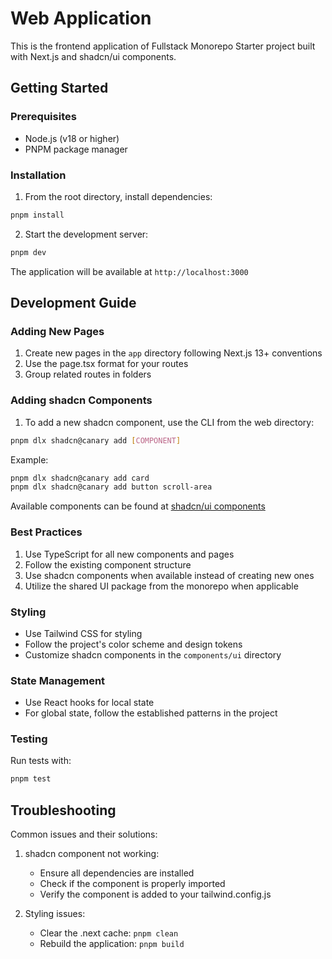 # Web Application

This is the frontend application of Fullstack Monorepo Starter project built with Next.js and shadcn/ui components.

## Getting Started

### Prerequisites
- Node.js (v18 or higher)
- PNPM package manager

### Installation
1. From the root directory, install dependencies:
```bash
pnpm install
```

2. Start the development server:
```bash
pnpm dev
```

The application will be available at `http://localhost:3000`

## Development Guide

### Adding New Pages
1. Create new pages in the `app` directory following Next.js 13+ conventions
2. Use the page.tsx format for your routes
3. Group related routes in folders

### Adding shadcn Components

1. To add a new shadcn component, use the CLI from the web directory:
```bash
pnpm dlx shadcn@canary add [COMPONENT]
```

Example:
```bash
pnpm dlx shadcn@canary add card
pnpm dlx shadcn@canary add button scroll-area
```

Available components can be found at [shadcn/ui components](https://ui.shadcn.com/docs/components)

### Best Practices
1. Use TypeScript for all new components and pages
2. Follow the existing component structure
3. Use shadcn components when available instead of creating new ones
4. Utilize the shared UI package from the monorepo when applicable

### Styling
- Use Tailwind CSS for styling
- Follow the project's color scheme and design tokens
- Customize shadcn components in the `components/ui` directory

### State Management
- Use React hooks for local state
- For global state, follow the established patterns in the project

### Testing
Run tests with:
```bash
pnpm test
```

## Troubleshooting
Common issues and their solutions:

1. shadcn component not working:
   - Ensure all dependencies are installed
   - Check if the component is properly imported
   - Verify the component is added to your tailwind.config.js

2. Styling issues:
   - Clear the .next cache: `pnpm clean`
   - Rebuild the application: `pnpm build` 
